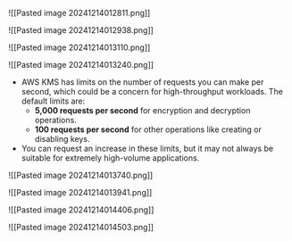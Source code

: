 ![[Pasted image 20241214012811.png]]


![[Pasted image 20241214012938.png]]



![[Pasted image 20241214013110.png]]



![[Pasted image 20241214013240.png]]


- AWS KMS has limits on the number of requests you can make per second, which could be a concern for high-throughput workloads. The default limits are:
    - **5,000 requests per second** for encryption and decryption operations.
    - **100 requests per second** for other operations like creating or disabling keys.
- You can request an increase in these limits, but it may not always be suitable for extremely high-volume applications.



![[Pasted image 20241214013740.png]]



![[Pasted image 20241214013941.png]]



![[Pasted image 20241214014406.png]]


![[Pasted image 20241214014503.png]]


